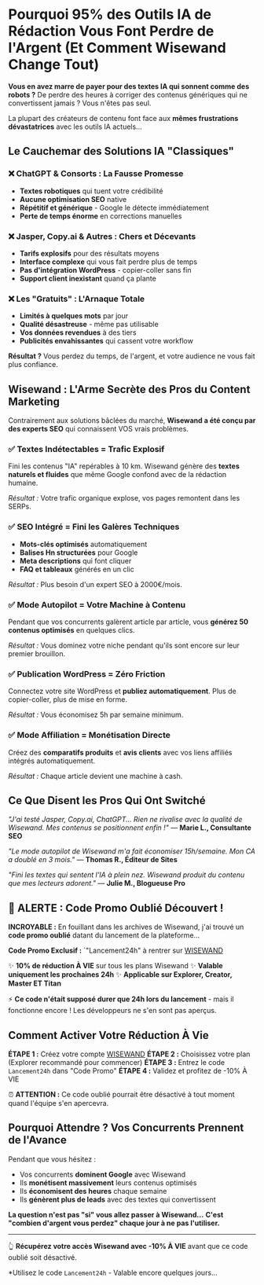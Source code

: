 # Pourquoi 95% des Outils IA de Rédaction Vous Font Perdre de l'Argent (Et Comment Wisewand Change Tout)

**Vous en avez marre de payer pour des textes IA qui sonnent comme des robots ?** De perdre des heures à corriger des contenus génériques qui ne convertissent jamais ? Vous n'êtes pas seul.

La plupart des créateurs de contenu font face aux **mêmes frustrations dévastatrices** avec les outils IA actuels...

## Le Cauchemar des Solutions IA "Classiques"

### ❌ ChatGPT & Consorts : La Fausse Promesse
- **Textes robotiques** qui tuent votre crédibilité
- **Aucune optimisation SEO** native
- **Répétitif et générique** - Google le détecte immédiatement
- **Perte de temps énorme** en corrections manuelles

### ❌ Jasper, Copy.ai & Autres : Chers et Décevants
- **Tarifs explosifs** pour des résultats moyens
- **Interface complexe** qui vous fait perdre plus de temps
- **Pas d'intégration WordPress** - copier-coller sans fin
- **Support client inexistant** quand ça plante

### ❌ Les "Gratuits" : L'Arnaque Totale
- **Limités à quelques mots** par jour
- **Qualité désastreuse** - même pas utilisable
- **Vos données revendues** à des tiers
- **Publicités envahissantes** qui cassent votre workflow

**Résultat ?** Vous perdez du temps, de l'argent, et votre audience ne vous fait plus confiance.

## Wisewand : L'Arme Secrète des Pros du Content Marketing

Contrairement aux solutions bâclées du marché, **Wisewand a été conçu par des experts SEO** qui connaissent VOS vrais problèmes.

### ✅ Textes Indétectables = Trafic Explosif
Fini les contenus "IA" repérables à 10 km. Wisewand génère des **textes naturels et fluides** que même Google confond avec de la rédaction humaine.

*Résultat :* Votre trafic organique explose, vos pages remontent dans les SERPs.

### ✅ SEO Intégré = Fini les Galères Techniques
- **Mots-clés optimisés** automatiquement
- **Balises Hn structurées** pour Google
- **Meta descriptions** qui font cliquer
- **FAQ et tableaux** générés en un clic

*Résultat :* Plus besoin d'un expert SEO à 2000€/mois.

### ✅ Mode Autopilot = Votre Machine à Contenu
Pendant que vos concurrents galèrent article par article, vous **générez 50 contenus optimisés** en quelques clics.

*Résultat :* Vous dominez votre niche pendant qu'ils sont encore sur leur premier brouillon.

### ✅ Publication WordPress = Zéro Friction
Connectez votre site WordPress et **publiez automatiquement**. Plus de copier-coller, plus de mise en forme.

*Résultat :* Vous économisez 5h par semaine minimum.

### ✅ Mode Affiliation = Monétisation Directe
Créez des **comparatifs produits** et **avis clients** avec vos liens affiliés intégrés automatiquement.

*Résultat :* Chaque article devient une machine à cash.

## Ce Que Disent les Pros Qui Ont Switché

*"J'ai testé Jasper, Copy.ai, ChatGPT... Rien ne rivalise avec la qualité de Wisewand. Mes contenus se positionnent enfin !"*
— **Marie L., Consultante SEO**

*"Le mode autopilot de Wisewand m'a fait économiser 15h/semaine. Mon CA a doublé en 3 mois."*
— **Thomas R., Éditeur de Sites**

*"Fini les textes qui sentent l'IA à plein nez. Wisewand produit du contenu que mes lecteurs adorent."*
— **Julie M., Blogueuse Pro**

## 🚨 ALERTE : Code Promo Oublié Découvert !

**INCROYABLE :** En fouillant dans les archives de Wisewand, j'ai trouvé un **code promo oublié** datant du lancement de la plateforme...

**Code Promo Exclusif :** `"Lancement24h" à rentrer sur [WISEWAND](https://wisewand.ai/?fpr=ludo75)

✨ **10% de réduction À VIE** sur tous les plans Wisewand
✨ **Valable uniquement les prochaines 24h**
✨ **Applicable sur Explorer, Creator, Master ET Titan**

⚡ **Ce code n'était supposé durer que 24h lors du lancement** - mais il fonctionne encore ! Les développeurs ne s'en sont pas aperçus.

## Comment Activer Votre Réduction À Vie

**ÉTAPE 1 :** Créez votre compte [WISEWAND](https://wisewand.ai/?fpr=ludo75)
**ÉTAPE 2 :** Choisissez votre plan (Explorer recommandé pour commencer)
**ÉTAPE 3 :** Entrez le code `Lancement24h` dans "Code Promo"
**ÉTAPE 4 :** Validez et profitez de -10% À VIE

⏰ **ATTENTION :** Ce code oublié pourrait être désactivé à tout moment quand l'équipe s'en apercevra.

## Pourquoi Attendre ? Vos Concurrents Prennent de l'Avance

Pendant que vous hésitez :
- Vos concurrents **dominent Google** avec Wisewand
- Ils **monétisent massivement** leurs contenus optimisés
- Ils **économisent des heures** chaque semaine
- Ils **génèrent plus de leads** avec des textes qui convertissent

**La question n'est pas "si" vous allez passer à Wisewand...**
**C'est "combien d'argent vous perdez" chaque jour à ne pas l'utiliser.**

---

👆 **Récupérez votre accès Wisewand avec -10% À VIE** avant que ce code oublié soit désactivé.

*Utilisez le code `Lancement24h` - Valable encore quelques jours...
